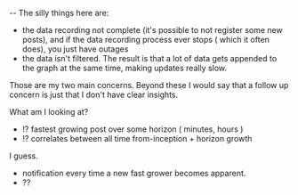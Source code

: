 --
The silly things here are:
 * the data recording not complete (it's possible to not register some new posts),
 and if the data recording process ever stops ( which it often does), you just have outages
 * the data isn't filtered. The result is that a lot of data gets appended to the graph at
 the same time, making updates really slow.

 Those are my two main concerns. Beyond these I would say that a follow up concern is
 just that I don't have clear insights.

 What am I looking at?
* !? fastest growing post over some horizon ( minutes, hours )
* !? correlates between all time from-inception + horizon growth

I guess.

* notification every time a new fast grower becomes apparent.
* ?? 
